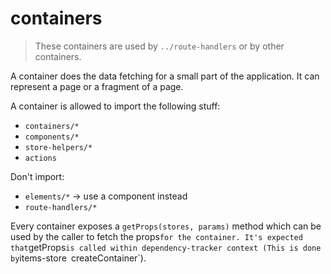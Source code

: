 # containers

> These containers are used by `../route-handlers` or by other containers.

A container does the data fetching for a small part of the application. It can represent a page or a fragment of a page.

A container is allowed to import the following stuff:
* `containers/*`
* `components/*`
* `store-helpers/*`
* `actions`

Don't import:
* `elements/*` -> use a component instead
* `route-handlers/*`

Every container exposes a `getProps(stores, params)` method which can be used by the caller to fetch the  props` for the container. It's expected that `getProps` is called within dependency-tracker context (This is done by `items-store` `createContainer`).
